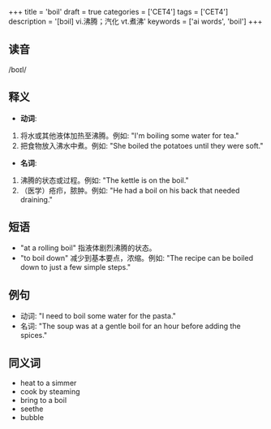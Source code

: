 +++
title = 'boil'
draft = true
categories = ['CET4']
tags = ['CET4']
description = '[bɔil] vi.沸腾；汽化 vt.煮沸'
keywords = ['ai words', 'boil']
+++

## 读音
/boɪl/

## 释义
- **动词**:
1. 将水或其他液体加热至沸腾。例如: "I'm boiling some water for tea."
2. 把食物放入沸水中煮。例如: "She boiled the potatoes until they were soft."

- **名词**:
1. 沸腾的状态或过程。例如: "The kettle is on the boil."
2. （医学）疮疖，脓肿。例如: "He had a boil on his back that needed draining."

## 短语
- "at a rolling boil" 指液体剧烈沸腾的状态。
- "to boil down" 减少到基本要点，浓缩。例如: "The recipe can be boiled down to just a few simple steps."

## 例句
- 动词: "I need to boil some water for the pasta."
- 名词: "The soup was at a gentle boil for an hour before adding the spices."

## 同义词
- heat to a simmer
- cook by steaming
- bring to a boil
- seethe
- bubble
